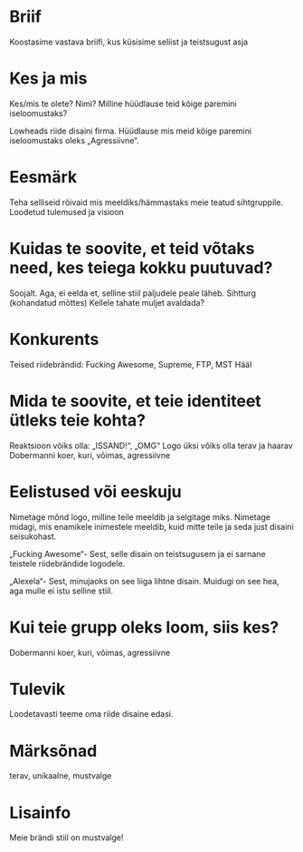 # Briif
Koostasime vastava briifi, kus küsisime seliist ja teistsugust asja 

# Kes ja mis
Kes/mis te olete? Nimi? Milline hüüdlause teid kõige paremini iseloomustaks?

Lowheads riide disaini firma.
Hüüdlause mis meid kõige paremini iseloomustaks oleks „Agressiivne“.
# Eesmärk

Teha selliseid rõivaid mis meeldiks/hämmastaks meie teatud sihtgruppile.
Loodetud tulemused ja visioon
# Kuidas te soovite, et teid võtaks need, kes teiega kokku puutuvad? 

Soojalt. Aga, ei eelda et, selline stiil paljudele peale läheb.
Sihtturg (kohandatud mõttes)
Kellele tahate muljet avaldada?

# Konkurents 
Teised riidebrändid: Fucking Awesome, Supreme, FTP, MST
Hääl

# Mida te soovite, et teie identiteet ütleks teie kohta? 

Reaktsioon võiks olla: „ISSAND!“, „OMG“
Logo üksi võiks olla terav ja haarav
Dobermanni koer, kuri, võimas, agressiivne

# Eelistused või eeskuju
Nimetage mõnd logo, milline teile meeldib ja selgitage miks. Nimetage midagi, mis enamikele inimestele meeldib, kuid mitte teile ja seda just disaini seisukohast. 

„Fucking Awesome“- Sest, selle disain on teistsugusem ja ei sarnane teistele riidebrändide logodele.

„Alexela“- Sest, minujaoks on see liiga lihtne disain. Muidugi on see hea, aga mulle ei istu selline stiil.
# Kui teie grupp oleks loom, siis kes?

Dobermanni koer, kuri, võimas, agressiivne

# Tulevik


Loodetavasti teeme oma riide disaine edasi.

# Märksõnad
terav,   unikaalne,   mustvalge


# Lisainfo
Meie brändi stiil on mustvalge!   

